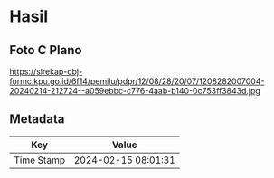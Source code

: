 # Hasil

## Foto C Plano

https://sirekap-obj-formc.kpu.go.id/6f14/pemilu/pdpr/12/08/28/20/07/1208282007004-20240214-212724--a059ebbc-c776-4aab-b140-0c753ff3843d.jpg


## Metadata

| Key        | Value               |
| ---------- | ------------------- |
| Time Stamp | 2024-02-15 08:01:31 |



